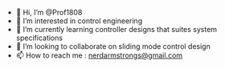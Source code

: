 - 👋 Hi, I’m @Prof1808
- 👀 I’m interested in control engineering
- 🌱 I’m currently learning controller designs that suites system specifications
- 💞️ I’m looking to collaborate on sliding mode control design
- 📫 How to reach me : nerdarmstrongs@gmail.com

<!---
Prof1808/Prof1808 is a ✨ special ✨ repository because its `README.md` (this file) appears on your GitHub profile.
You can click the Preview link to take a look at your changes.
--->
